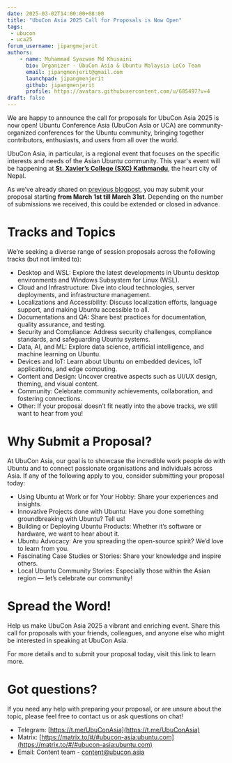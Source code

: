```yaml
---
date: 2025-03-02T14:00:00+08:00
title: "UbuCon Asia 2025 Call for Proposals is Now Open"
tags:
 - ubucon
 - uca25
forum_username: jipangmejerit
authors:
    - name: Muhammad Syazwan Md Khusaini
      bio: Organizer - UbuCon Asia & Ubuntu Malaysia LoCo Team
      email: jipangmenjerit@gmail.com
      launchpad: jipangmenjerit
      github: jipangmenjerit
      profile: https://avatars.githubusercontent.com/u/685497?v=4
draft: false 
---
```

We are happy to announce the call for proposals for UbuCon Asia 2025 is now open! Ubuntu Conference Asia (UbuCon Asia or UCA) are community-organized conferences for the Ubuntu community, bringing together contributors, enthusiasts, and users from all over the world. 

UbuCon Asia, in particular, is a regional event that focuses on the specific interests and needs of the Asian Ubuntu community. 
This year's event will be happening at [**St. Xavier’s College (SXC) Kathmandu**](https://2025.ubucon.asia/venue-and-travel/venue-and-safety/), the heart city of Nepal.

As we’ve already shared on [previous blogpost](https://blog.ubucon.asia/post/uca25-cfp/), you may submit your proposal starting **from March 1st till March 31st**. Depending on the number of submissions we received, this could be extended or closed in advance.

# Tracks and Topics
We’re seeking a diverse range of session proposals across the following tracks (but not limited to):
- Desktop and WSL: Explore the latest developments in Ubuntu desktop environments and Windows Subsystem for Linux (WSL).
- Cloud and Infrastructure: Dive into cloud technologies, server deployments, and infrastructure management.
- Localizations and Accessibility: Discuss localization efforts, language support, and making Ubuntu accessible to all.
- Documentations and QA: Share best practices for documentation, quality assurance, and testing.
- Security and Compliance: Address security challenges, compliance standards, and safeguarding Ubuntu systems.
- Data, AI, and ML: Explore data science, artificial intelligence, and machine learning on Ubuntu.
- Devices and IoT: Learn about Ubuntu on embedded devices, IoT applications, and edge computing.
- Content and Design: Uncover creative aspects such as UI/UX design, theming, and visual content.
- Community: Celebrate community achievements, collaboration, and fostering connections.
- Other: If your proposal doesn’t fit neatly into the above tracks, we still want to hear from you!

# Why Submit a Proposal?
At UbuCon Asia, our goal is to showcase the incredible work people do with Ubuntu and to connect passionate organisations and individuals across Asia. If any of the following apply to you, consider submitting your proposal today:
- Using Ubuntu at Work or for Your Hobby: Share your experiences and insights.
- Innovative Projects done with Ubuntu: Have you done something groundbreaking with Ubuntu? Tell us!
- Building or Deploying Ubuntu Products: Whether it’s software or hardware, we want to hear about it.
- Ubuntu Advocacy: Are you spreading the open-source spirit? We’d love to learn from you.
- Fascinating Case Studies or Stories: Share your knowledge and inspire others.
- Local Ubuntu Community Stories: Especially those within the Asian region — let’s celebrate our community!


# Spread the Word!
Help us make UbuCon Asia 2025 a vibrant and enriching event. Share this call for proposals with your friends, colleagues, and anyone else who might be interested in speaking at UbuCon Asia.

For more details and to submit your proposal today, visit this link to learn more.

# Got questions?
If you need any help with preparing your proposal, or are unsure about the topic, please feel free to contact us or ask questions on chat!
- Telegram: [https://t.me/UbuConAsia](https://t.me/UbuConAsia)
- Matrix: [https://matrix.to/#/#ubucon-asia:ubuntu.com](https://matrix.to/#/#ubucon-asia:ubuntu.com)
- Email: Content team - content@ubucon.asia
